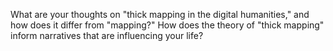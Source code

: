 What are your thoughts on "thick mapping in the digital humanities," and how does it differ from "mapping?"
How does the theory of "thick mapping" inform narratives that are influencing your life?
